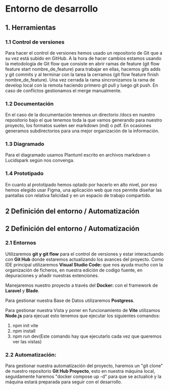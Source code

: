 # Entorno de desarrollo
## 1. Herramientas
### 1.1 Control de versiones

Para hacer el control de versiones hemos usado un repositorio de Git que a su vez está subido en GitHub.
A la hora de hacer cambios estamos usando la metodología de Git flow que consiste en abrir ramas de feature
(git flow feature start nombre_de_feature) para trabajar en ellas, hacemos gits adds y git commits y al terminar con la tarea la cerramos (git
flow feature finish nombre_de_feature). Una vez cerrada la rama sincronizamos la rama de develop local con la remota haciendo primero git pull y luego git push. En caso de conflictos gestionamos el merge manualmente.

### 1.2 Documentación

En el caso de la documentación tenemos un directorio /docs en nuestro repositorio bajo el que tenemos toda la que vamos generando para nuestro proyecto, los formatos suelen ser markdown (md) o pdf. En ocasiones generamos subdirectorios para una mejor organización de la información.

### 1.3 Diagramado


Para el diagramado usamos Plantuml escrito en archivos markdown o Lucidspark según nos convenga.



### 1.4 Prototipado

En cuanto al prototipado hemos optado por hacerlo en alto nivel, por eso hemos elegido usar Figma, una aplicación web que nos permite diseñar las pantallas con relativa falicidad y en un espacio de trabajo compartido.

## 2 Definición del entorno / Automatización
## 2 Definición del entorno / Automatización
### 2.1 **Entornos**
Utilizaremos **git y git flow** para el control de versiones y estar interactuando con **Git Hub** donde estaremos actualizando los avances del proyecto.
Como IDE principal utilizaremos **Visual Studio Code:**  que nos ayuda mucho con la organización de ficheros, en nuestra edición de codigo fuente, en depuraciones y añadir nuestras extenciones.
 
Manejaremos nuestro proyecto a través del **Docker:** con el framework de **Laravel** y **Blade**.

Para gestionar nuestra Base de Datos utilizaremos **Postgress**.

Para gestionar nuestra Vista y poner en funcionamiento de **Vite** utilizamos **Node.js** para ejecuat esto tenemos que ejecutar los siguientes comandos:

1. npm init vite
2. npm install
3. npm run dev(Este comando hay que ejecutarlo cada vez que queremos ver las vistas)

### **2.2 Automatización:**    

Para gestionar nuestra automatización del proyecto, haremos un "git clone" de nuestro repositorio **Git Hub Proyecto**, esto en  nuestra máquina local, seguidamente haremos "docker compose up -d" para que se actualicé y la máquina estará preparada para seguir con el desarrollo.

     
